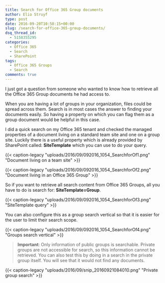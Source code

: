 ```yaml
---
title: Search for Office 365 Group documents
author: Elio Struyf
type: post
date: 2016-09-20T10:58:15+00:00
slug: /search-for-office-365-group-documents/
dsq_thread_id:
  - 5158355295
categories:
  - Office 365
  - Search
  - SharePoint
tags:
  - Office 365 Groups
  - Search
comments: true
---
```


I just got a question from someone who wanted to know how to retrieve all the Office 365 Group documents he had access to.

When you are having a lot of groups in your organization, files could be spread across them. Search is in most cases the answer to finding your documents easily. So having a property on which you can flag them as a group document would be helpful in this case.

I did a quick search on my Office 365 tenant and checked the managed properties of a document living on a standard team site and one on a group site. Luckily there is a useful property which is already provided by SharePoint called: **SiteTemplate** which you can use to do your query.

{{< caption-legacy "uploads/2016/09/092016_1054_SearchforOf1.png" "Document living on a team site" >}}

{{< caption-legacy "uploads/2016/09/092016_1054_SearchforOf2.png" "Document living in an Office 365 Group" >}}

So if you want to retrieve all search content from Office 365 Groups, all you have to do is search for: **SiteTemplate=Group**.

{{< caption-legacy "uploads/2016/09/092016_1054_SearchforOf3.png" "SiteTemplate query" >}}

You can also configure this as a group search vertical so that it is easier for the user to limit their search scope.

{{< caption-legacy "uploads/2016/09/092016_1054_SearchforOf4.png" "Groups search vertical" >}}

> **Important**: Only information of public groups is searchable. Private groups are not accessible for search, so this information cannot be retrieved. You can also test this by doing in a search in the private group itself. You will see that it would not find any documents.

{{< caption-legacy "uploads/2016/09/snip_20160921084010.png" "Private group search" >}}